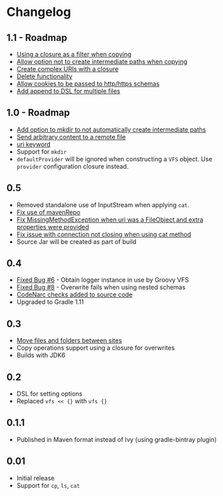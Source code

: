 # Changelog

## 1.1 - Roadmap
+ [Using a closure as a filter when copying](https://github.com/ysb33r/groovy-vfs/issues/4)
+ [Allow option not to create intermediate paths when copying](https://github.com/ysb33r/groovy-vfs/issues/2)
+ [Create complex URIs with a closure](https://github.com/ysb33r/groovy-vfs/issues/11)
+ [Delete functionality](https://github.com/ysb33r/groovy-vfs/issues/9)
+ [Allow cookies to be passed to http/https schemas](https://github.com/ysb33r/groovy-vfs/issues/10)
+ [Add append to DSL for multiple files](https://github.com/ysb33r/groovy-vfs/issues/37)

## 1.0 - Roadmap
+ [Add option to mkdir to not automatically create intermediate paths](https://github.com/ysb33r/groovy-vfs/issues/18)
+ [Send arbitrary content to a remote file](https://github.com/ysb33r/groovy-vfs/issues/39)
+ [uri keyword](https://github.com/ysb33r/groovy-vfs/issues/38)
+ Support for `mkdir`
+ `defaultProvider` will be ignored when constructing a `VFS` object. Use `provider` configuration closure instead.

## 0.5
+ Removed standalone use of InputStream when applying `cat`.
+ [Fix use of mavenRepo](https://github.com/ysb33r/groovy-vfs/issues/12)
+ [Fix MissingMethodException when uri was a FileObject and extra properties were provided](https://github.com/ysb33r/groovy-vfs/issues/16)
+ [Fix issue with connection not closing when using cat method](https://github.com/ysb33r/groovy-vfs/issues/15)
+ Source Jar will be created as part of build

## 0.4
+ [Fixed Bug #6](https://github.com/ysb33r/groovy-vfs/issues/6) - Obtain logger instance in use by Groovy VFS
+ [Fixed Bug #8](https://github.com/ysb33r/groovy-vfs/issues/8) - Overwrite fails when using nested schemas
+ [CodeNarc checks added to source code](https://github.com/ysb33r/groovy-vfs/issues/7)
+ Upgraded to Gradle 1.11

## 0.3
+ [Move files and folders between sites](https://github.com/ysb33r/groovy-vfs/issues/3)
+ Copy operations support using a closure for overwrites
+ Builds with JDK6

## 0.2
+ DSL for setting options
+ Replaced ```vfs << {}``` with ```vfs {}```

## 0.1.1
+ Published in Maven format instead of Ivy (using gradle-bintray plugin)

## 0.01
+ Initial release
+ Support for `cp`, `ls`, `cat`